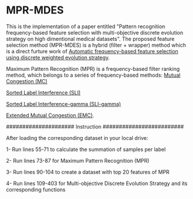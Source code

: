 # MPR-MDES

This is the implementation of a paper entitled "Pattern recognition frequency-based feature selection with multi-objective discrete
evolution strategy on high dimentional medical datasets". The proposed feature selection method (MPR-MDES) is a hybrid (filter + wrapper) method which is a direct furture work of [Automatic frequency-based feature selection using discrete weighted evolution strategy](https://https://www.sciencedirect.com/science/article/pii/S1568494622007487#!).

Maximum Pattern Recognition (MPR) is a frequency-based filter ranking method, which belongs to a series of frequency-based methods:
[Mutual Congestion (MC)](https://www.sciencedirect.com/science/article/pii/S0888754318304245)

[Sorted Label Interference (SLI)](https://www.sciencedirect.com/science/article/pii/S0306437921000259#!)

[Sorted Label Interference-gamma (SLI-gamma)](https://link.springer.com/article/10.1007/s11227-022-04650-w)

[Extended Mutual Congestion (EMC)](https://https://www.sciencedirect.com/science/article/pii/S1568494622007487#!).

##################### Instruction #########################

After loading the corresponding dataset in your local drive:


1- Run lines 55-71 to calculate the summation of samples per label

2- Run lines 73-87 for Maximum Pattern Recognition (MPR)

3- Run lines 90-104 to create a dataset with top 20 features of MPR

4- Run lines 109-403 for Multi-objective Discrete Evolution Strategy and its corresponding functions
 
